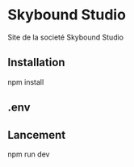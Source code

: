 # Skybound Studio
Site de la societé Skybound Studio

## Installation
npm install

## .env


## Lancement
npm run dev